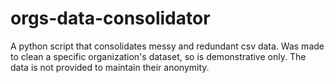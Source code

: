 # orgs-data-consolidator
A python script that consolidates messy and redundant csv data. Was made to clean a specific organization's dataset, so is demonstrative only. The data is not provided to maintain their anonymity.
